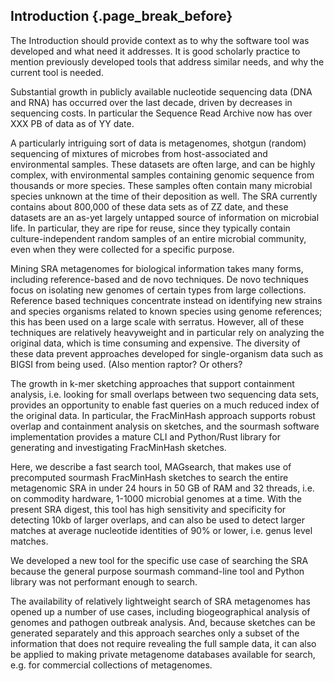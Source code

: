 ## Introduction {.page_break_before}

The Introduction should provide context as to why the software tool was developed and what need it addresses. It is good scholarly practice to mention previously developed tools that address similar needs, and why the current tool is needed.

Substantial growth in publicly available nucleotide sequencing data (DNA and RNA) has occurred over the last decade, driven by decreases in sequencing costs. In particular the Sequence Read Archive now has over XXX PB of data as of YY date.

A particularly intriguing sort of data is metagenomes, shotgun (random) sequencing of mixtures of microbes from host-associated and environmental samples. These datasets are often large, and can be highly complex, with environmental samples containing genomic sequence from thousands or more species. These samples often contain many microbial species unknown at the time of their deposition as well. The SRA currently contains about 800,000 of these data sets as of ZZ date, and these datasets are an as-yet largely untapped source of information on microbial life. In particular, they are ripe for reuse, since they typically contain culture-independent random samples of an entire microbial community, even when they were collected for a specific purpose. 

Mining SRA metagenomes for biological information takes many forms, including reference-based and de novo techniques. De novo techniques focus on isolating new genomes of certain types from large collections. Reference based techniques concentrate instead on identifying new strains and species organisms related to known species using genome references; this has been used on a large scale with serratus. However, all of these techniques are relatively heavyweight and in particular rely on analyzing the original data, which is time consuming and expensive. The diversity of these data prevent approaches developed for single-organism data such as BIGSI from being used. (Also mention raptor? Or others? 

The growth in k-mer sketching approaches that support containment analysis, i.e. looking for small overlaps between two sequencing data sets, provides an opportunity to enable fast queries on a much reduced index of the original data. In particular, the FracMinHash approach supports robust overlap and containment analysis on sketches, and the sourmash software implementation provides a mature CLI and Python/Rust library for generating and investigating FracMinHash sketches.

Here, we describe a fast search tool, MAGsearch, that makes use of precomputed sourmash FracMinHash sketches to search the entire metagenomic SRA in under 24 hours in 50 GB of RAM and 32 threads, i.e. on commodity hardware, 1-1000 microbial genomes at a time. With the present SRA digest, this tool has high sensitivity and specificity for detecting 10kb of larger overlaps, and can also be used to detect larger matches at average nucleotide identities of 90% or lower, i.e. genus level matches.

We developed a new tool for the specific use case of searching the SRA because the general purpose sourmash command-line tool and Python library was not performant enough to search. 

The availability of relatively lightweight search of SRA metagenomes has opened up a number of use cases, including biogeographical analysis of genomes and pathogen outbreak analysis. And, because sketches can be generated separately and this approach searches only a subset of the information that does not require revealing the full sample data, it can also be applied to making private metagenome databases available for search, e.g. for commercial collections of metagenomes.
